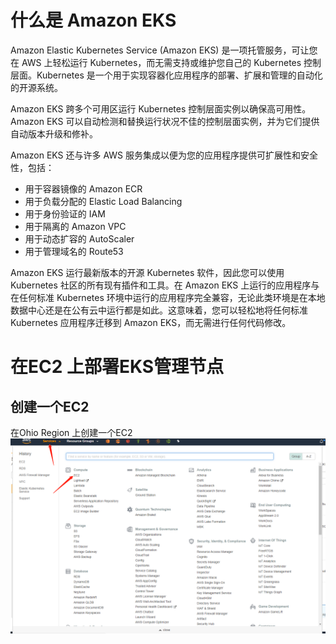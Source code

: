 # 什么是 Amazon EKS
Amazon Elastic Kubernetes Service (Amazon EKS) 是一项托管服务，可让您在 AWS 上轻松运行 Kubernetes，而无需支持或维护您自己的 Kubernetes 控制层面。Kubernetes 是一个用于实现容器化应用程序的部署、扩展和管理的自动化的开源系统。

Amazon EKS 跨多个可用区运行 Kubernetes 控制层面实例以确保高可用性。Amazon EKS 可以自动检测和替换运行状况不佳的控制层面实例，并为它们提供自动版本升级和修补。

Amazon EKS 还与许多 AWS 服务集成以便为您的应用程序提供可扩展性和安全性，包括：

- 用于容器镜像的 Amazon ECR
- 用于负载分配的 Elastic Load Balancing
- 用于身份验证的 IAM
- 用于隔离的 Amazon VPC
- 用于动态扩容的 AutoScaler
- 用于管理域名的 Route53

Amazon EKS 运行最新版本的开源 Kubernetes 软件，因此您可以使用 Kubernetes 社区的所有现有插件和工具。在 Amazon EKS 上运行的应用程序与在任何标准 Kubernetes 环境中运行的应用程序完全兼容，无论此类环境是在本地数据中心还是在公有云中运行都是如此。这意味着，您可以轻松地将任何标准 Kubernetes 应用程序迁移到 Amazon EKS，而无需进行任何代码修改。

# 在EC2 上部署EKS管理节点
## 创建一个EC2
在Ohio Region 上创建一个EC2
![avatar](图片/1.1.png)
